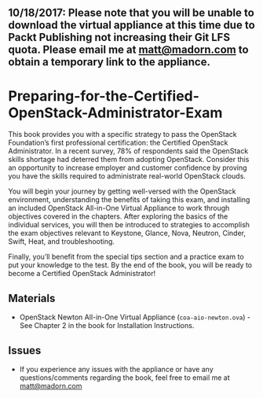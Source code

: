 ## 10/18/2017: Please note that you will be unable to download the virtual appliance at this time due to Packt Publishing not increasing their Git LFS quota. Please email me at [matt@madorn.com](mailto:matt@madorn.com) to obtain a temporary link to the appliance.

# Preparing-for-the-Certified-OpenStack-Administrator-Exam

This book provides you with a specific strategy to pass the OpenStack Foundation’s first professional certification: the Certified OpenStack Administrator. In a recent survey, 78% of respondents said the OpenStack skills shortage had deterred them from adopting OpenStack. Consider this an opportunity to increase employer and customer confidence by proving you have the skills required to administrate real-world OpenStack clouds. 

You will begin your journey by getting well-versed with the OpenStack environment, understanding the benefits of taking this exam, and installing an included OpenStack All-in-One Virtual Appliance to work through objectives covered in the chapters. After exploring the basics of the individual services, you will then be introduced to strategies to accomplish the exam objectives relevant to Keystone, Glance, Nova, Neutron, Cinder, Swift, Heat, and troubleshooting. 

Finally, you’ll benefit from the special tips section and a practice exam to put your knowledge to the test. By the end of the book, you will be ready to become a Certified OpenStack Administrator!

## Materials

* OpenStack Newton All-in-One Virtual Appliance (`coa-aio-newton.ova`) - See Chapter 2 in the book for Installation Instructions.

## Issues

* If you experience any issues with the appliance or have any questions/comments regarding the book, feel free to email me at [matt@madorn.com](mailto:matt@madorn.com)
